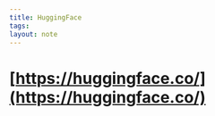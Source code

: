 ```yaml
---
title: HuggingFace
tags: 
layout: note 
---
```

# [https://huggingface.co/](https://huggingface.co/)
